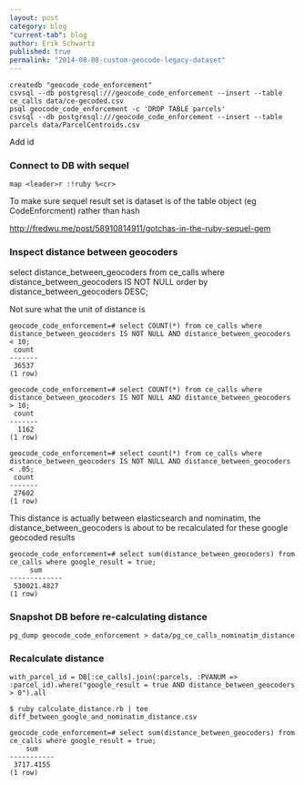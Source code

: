 ```yaml
---
layout: post
category: blog
"current-tab": blog
author: Erik Schwartz
published: true
permalink: "2014-08-08-custom-geocode-legacy-dataset"
---
```


```
createdb "geocode_code_enforcement"
csvsql --db postgresql:///geocode_code_enforcement --insert --table ce_calls data/ce-gecoded.csv
psql geocode_code_enforcement -c 'DROP TABLE parcels'
csvsql --db postgresql:///geocode_code_enforcement --insert --table parcels data/ParcelCentroids.csv
```

Add id

### Connect to DB with sequel

`map <leader>r :!ruby %<cr>`

To make sure sequel result set is dataset is of the table object (eg CodeEnforcment) rather than hash

http://fredwu.me/post/58910814911/gotchas-in-the-ruby-sequel-gem

### Inspect distance between geocoders

select distance_between_geocoders from ce_calls where distance_between_geocoders IS NOT NULL order by distance_between_geocoders DESC;

Not sure what the unit of distance is

```
geocode_code_enforcement=# select COUNT(*) from ce_calls where distance_between_geocoders IS NOT NULL AND distance_between_geocoders < 10;
 count
-------
 36537
(1 row)
```
```
geocode_code_enforcement=# select COUNT(*) from ce_calls where distance_between_geocoders IS NOT NULL AND distance_between_geocoders > 10;
 count
-------
  1162
(1 row)
```

```
geocode_code_enforcement=# select count(*) from ce_calls where distance_between_geocoders IS NOT NULL AND distance_between_geocoders < .05;
 count
-------
 27602
(1 row)
```

This distance is actually between elasticsearch and nominatim, the distance_between_geocoders is about to be recalculated for these google geocoded results

```
geocode_code_enforcement=# select sum(distance_between_geocoders) from ce_calls where google_result = true;
     sum
-------------
 530021.4827
(1 row)
```

### Snapshot DB before re-calculating distance

```
pg_dump geocode_code_enforcement > data/pg_ce_calls_nominatim_distance
```

### Recalculate distance

```
with_parcel_id = DB[:ce_calls].join(:parcels, :PVANUM => :parcel_id).where("google_result = true AND distance_between_geocoders > 0").all

$ ruby calculate_distance.rb | tee diff_between_google_and_nominatim_distance.csv

geocode_code_enforcement=# select sum(distance_between_geocoders) from ce_calls where google_result = true;
    sum
-----------
 3717.4155
(1 row)
```
